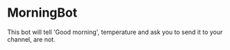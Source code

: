 # MorningBot
This bot will tell 'Good morning', temperature and ask you to send it to your channel, are not.
